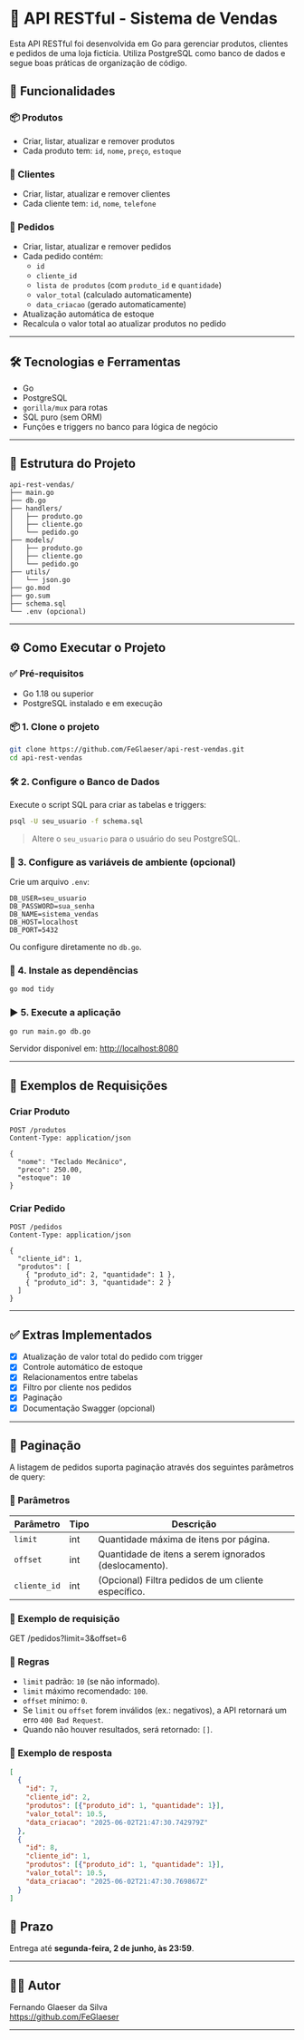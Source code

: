# 🛒 API RESTful - Sistema de Vendas

Esta API RESTful foi desenvolvida em Go para gerenciar produtos, clientes e pedidos de uma loja fictícia. Utiliza PostgreSQL como banco de dados e segue boas práticas de organização de código.

## 🚀 Funcionalidades

### 📦 Produtos
- Criar, listar, atualizar e remover produtos
- Cada produto tem: `id`, `nome`, `preço`, `estoque`

### 👤 Clientes
- Criar, listar, atualizar e remover clientes
- Cada cliente tem: `id`, `nome`, `telefone`

### 🧾 Pedidos
- Criar, listar, atualizar e remover pedidos
- Cada pedido contém:
  - `id`
  - `cliente_id`
  - `lista de produtos` (com `produto_id` e `quantidade`)
  - `valor_total` (calculado automaticamente)
  - `data_criacao` (gerado automaticamente)
- Atualização automática de estoque
- Recalcula o valor total ao atualizar produtos no pedido

---

## 🛠️ Tecnologias e Ferramentas

- Go
- PostgreSQL
- `gorilla/mux` para rotas
- SQL puro (sem ORM)
- Funções e triggers no banco para lógica de negócio

---

## 📁 Estrutura do Projeto

```
api-rest-vendas/
├── main.go
├── db.go
├── handlers/
│   ├── produto.go
│   ├── cliente.go
│   └── pedido.go
├── models/
│   ├── produto.go
│   ├── cliente.go
│   └── pedido.go
├── utils/
│   └── json.go
├── go.mod
├── go.sum
├── schema.sql
└── .env (opcional)
```

---

## ⚙️ Como Executar o Projeto

### ✅ Pré-requisitos

- Go 1.18 ou superior
- PostgreSQL instalado e em execução

### 📦 1. Clone o projeto

```bash
git clone https://github.com/FeGlaeser/api-rest-vendas.git
cd api-rest-vendas
```

### 🛠️ 2. Configure o Banco de Dados

Execute o script SQL para criar as tabelas e triggers:

```bash
psql -U seu_usuario -f schema.sql
```

> Altere o `seu_usuario` para o usuário do seu PostgreSQL.

### 🔐 3. Configure as variáveis de ambiente (opcional)

Crie um arquivo `.env`:

```env
DB_USER=seu_usuario
DB_PASSWORD=sua_senha
DB_NAME=sistema_vendas
DB_HOST=localhost
DB_PORT=5432
```

Ou configure diretamente no `db.go`.

### 🧰 4. Instale as dependências

```bash
go mod tidy
```

### ▶️ 5. Execute a aplicação

```bash
go run main.go db.go
```

Servidor disponível em: [http://localhost:8080](http://localhost:8080)

---

## 🔄 Exemplos de Requisições

### Criar Produto

```http
POST /produtos
Content-Type: application/json

{
  "nome": "Teclado Mecânico",
  "preco": 250.00,
  "estoque": 10
}
```

### Criar Pedido

```http
POST /pedidos
Content-Type: application/json

{
  "cliente_id": 1,
  "produtos": [
    { "produto_id": 2, "quantidade": 1 },
    { "produto_id": 3, "quantidade": 2 }
  ]
}
```

---

## ✅ Extras Implementados

- [x] Atualização de valor total do pedido com trigger
- [x] Controle automático de estoque
- [x] Relacionamentos entre tabelas
- [x] Filtro por cliente nos pedidos
- [x] Paginação
- [x] Documentação Swagger (opcional)

---

## 📄 Paginação

A listagem de pedidos suporta paginação através dos seguintes parâmetros de query:

### 🔹 Parâmetros

| Parâmetro   | Tipo   | Descrição                               |
|-------------|--------|-----------------------------------------|
| `limit`     | int    | Quantidade máxima de itens por página.  |
| `offset`    | int    | Quantidade de itens a serem ignorados (deslocamento). |
| `cliente_id`| int    | (Opcional) Filtra pedidos de um cliente específico. |

### 🔹 Exemplo de requisição
GET /pedidos?limit=3&offset=6
### 🔹 Regras

- `limit` padrão: `10` (se não informado).
- `limit` máximo recomendado: `100`.
- `offset` mínimo: `0`.
- Se `limit` ou `offset` forem inválidos (ex.: negativos), a API retornará um erro `400 Bad Request`.
- Quando não houver resultados, será retornado: `[]`.

### 🔹 Exemplo de resposta

```json
[
  {
    "id": 7,
    "cliente_id": 2,
    "produtos": [{"produto_id": 1, "quantidade": 1}],
    "valor_total": 10.5,
    "data_criacao": "2025-06-02T21:47:30.742979Z"
  },
  {
    "id": 8,
    "cliente_id": 1,
    "produtos": [{"produto_id": 1, "quantidade": 1}],
    "valor_total": 10.5,
    "data_criacao": "2025-06-02T21:47:30.769867Z"
  }
] 
```

## 📅 Prazo

Entrega até **segunda-feira, 2 de junho, às 23:59**.

---

## 👨‍💻 Autor

Fernando Glaeser da Silva  
https://github.com/FeGlaeser

---
